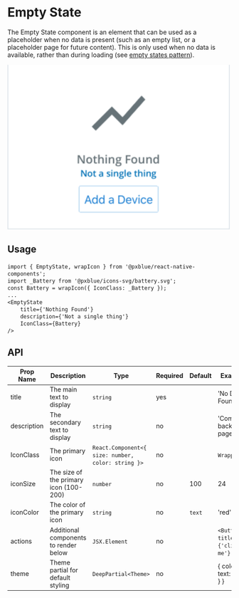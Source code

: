 # Empty State
The Empty State component is an element that can be used as a placeholder when no data is present (such as an empty list, or a placeholder page for future content). This is only used when no data is available, rather than during loading (see [empty states pattern](https://pxblue.github.io/patterns/empty-states)).

<img width="500" alt="Empty state with all props" src="./images/emptyState.png">

## Usage
```
import { EmptyState, wrapIcon } from '@pxblue/react-native-components';
import _Battery from '@pxblue/icons-svg/battery.svg';
const Battery = wrapIcon({ IconClass: _Battery });
...
<EmptyState 
    title={'Nothing Found'} 
    description={'Not a single thing'}
    IconClass={Battery} 
/>
```

## API
| Prop Name   | Description                             | Type                                               | Required | Default | Examples                        |
|-------------|-----------------------------------------|----------------------------------------------------|----------|---------|---------------------------------|
| title       | The main text to display                | `string`                                           | yes      |         | 'No Data Found'                 |
| description | The secondary text to display           | `string`                                           | no       |         | 'Come back to this page later'  |
| IconClass   | The primary icon                        | `React.Component<{ size: number, color: string }>` | no       |         | `WrappedLeaf`                   |
| iconSize    | The size of the primary icon (100-200)  | `number`                                           | no       | 100     | 24                              |
| iconColor   | The color of the primary icon           | `string`                                           | no       | `text`  | 'red'                           |
| actions     | Additional components to render below   | `JSX.Element`                                      | no       |         | `<Button title={'click me'} />` |
| theme       | Theme partial for default styling       | `DeepPartial<Theme>`                               | no       |         | { colors: { text: 'green' } }   |

